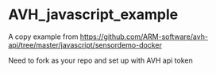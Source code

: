 # AVH_javascript_example
A copy example from https://github.com/ARM-software/avh-api/tree/master/javascript/sensordemo-docker

Need to fork as your repo and set up with AVH api token
